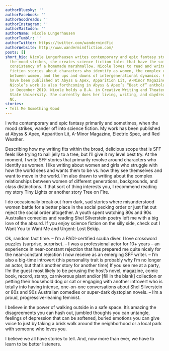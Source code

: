 ```yaml
---
authorBluesky: ''
authorFacebook: ''
authorGoodreads: ''
authorInstagram: ''
authorMastodon: ''
authorName: Nicole Lungerhausen
authorTumblr: ''
authorTwitter: https://twitter.com/wandermindfic
authorWebsite: http://www.wandermindfiction.com/
posts: []
short_bio: Nicole Lungerhausen writes contemporary and epic fantasy stories. When
  the mood strikes, she creates science fiction tales that have the soft, pillowy
  consistency of a homemade marshmallow. Nicole loves to read and write speculative
  fiction stories about characters who identify as women, the complex relationships
  between women, and the ups and downs of intergenerational dynamics. Her stories
  have been published at Abyss & Apex, Apparition Lit, A-Minor Magazine, and Red Weather.
  Nicole’s work is also forthcoming in Abyss & Apex’s “Best of” anthology, to be published
  in December 2019. Nicole holds a B.A. in Creative Writing and Theater from San Francisco
  State University. She currently does her living, writing, and daydreaming in Greensboro,
  NC.
stories:
- Tell Me Something Good
---
```


I write contemporary and epic fantasy primarily and sometimes, when the mood strikes, wander off into science fiction. My work has been published at Abyss & Apex, Apparition Lit, A-Minor Magazine, Electric Spec, and Red Weather.

Describing how my writing fits within the broad, delicious scope that is SFF feels like trying to nail jelly to a tree, but I’ll give it my level best try. At the moment, I write SFF stories that primarily revolve around characters who identify as women. I like writing about women and girls who struggle with how the world sees and wants them to be vs. how they see themselves and want to move in the world. I'm also drawn to writing about the complex relationships between women of different generations, backgrounds, and class distinctions. If that sort of thing interests you, I recommend reading my story Tiny Lights or another story Tree on Fire.

I do occasionally break out from dark, sad stories where misunderstood women battle for a better place in the social pecking order or just flat out reject the social order altogether. A youth spent watching 80s and 90s Australian comedies and reading Shel Silverstein poetry left me with a big love of the absurd. If you enjoy science fiction on the silly side, check out I Want You to Want Me and Urgent: Lost Bekip.

Ok, random fact time.
– I’m a PADI-certified scuba diver. I love crossword puzzles (surprise, surprise).
– I was a professional actor for 10+ years – an experience in near-constant rejection that has prepared me quite nicely for the near-constant rejection I now receive as an emerging SFF writer.
– I’m also a big-time introvert (this personality trait is probably why I’m no longer an actor, but that’s another story for another time) If you see me at a party, I’m the guest most likely to be perusing the host’s novel, magazine, comic book, record, stamp, carnivorous plant and/or [fill in the blank] collection or petting their household dog or cat or engaging with another introvert who is totally into having intense, one-on-one conversations about Shel Silverstein or 80s and 90s Australian comedies or super-dark dystopian novels.
– I’m a proud, progressive-leaning feminist.

I believe in the power of walking outside in a safe space. It’s amazing the disagreements you can hash out, jumbled thoughts you can untangle, feelings of depression that can be softened, buried emotions you can give voice to just by taking a brisk walk around the neighborhood or a local park with someone who loves you.

I believe we all have stories to tell. And, now more than ever, we have to learn to be better listeners.